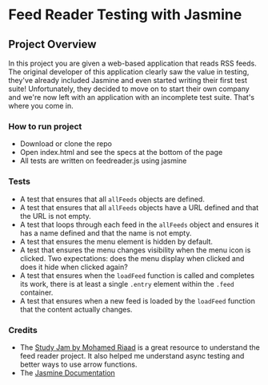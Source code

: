 # Feed Reader Testing with Jasmine
## Project Overview

In this project you are given a web-based application that reads RSS feeds. The original developer of this application clearly saw the value in testing, they've already included Jasmine and even started writing their first test suite! Unfortunately, they decided to move on to start their own company and we're now left with an application with an incomplete test suite. That's where you come in.

### How to run project
* Download or clone the repo
* Open index.html and see the specs at the bottom of the page
* All tests are written on feedreader.js using jasmine

### Tests 
* A test that ensures that all `allFeeds` objects are defined.
* A test that ensures that all `allFeeds` objects have a URL defined and that the URL is not empty.
* A test that loops through each feed in the `allFeeds` object and ensures it has a name defined and that the name is not empty.
* A test that ensures the menu element is hidden by default.
* A test that ensures the menu changes visibility when the menu icon is clicked. Two expectations: does the menu display when clicked and does it hide when clicked again?
* A test that ensures when the `loadFeed` function is called and completes its work, there is at least a single `.entry` element within the `.feed` container.
* A test that ensures when a new feed is loaded by the `loadFeed` function that the content actually changes.

### Credits
* The [Study Jam by Mohamed Riaad](https://www.youtube.com/watch?v=Ut_L8YUImbw)
is a great resource to understand the feed reader project. It also
helped me understand async testing and better ways to use arrow functions.
* The [Jasmine Documentation](https://jasmine.github.io/tutorials/your_first_suite)
